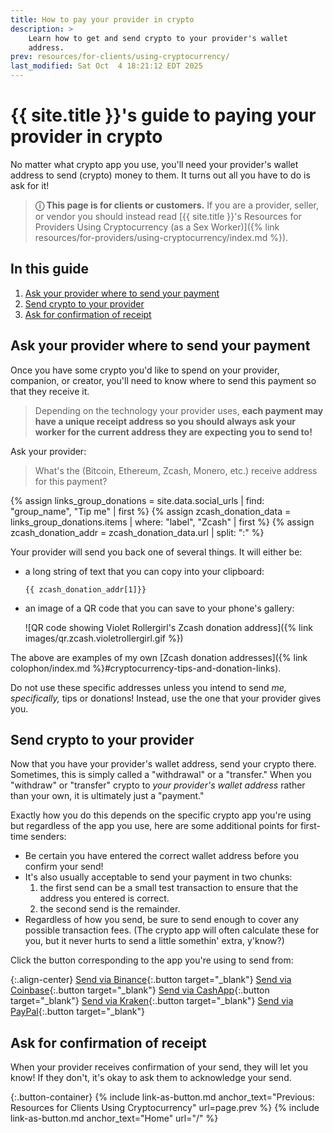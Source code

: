 ```yaml
---
title: How to pay your provider in crypto
description: >
    Learn how to get and send crypto to your provider's wallet
    address.
prev: resources/for-clients/using-cryptocurrency/
last_modified: Sat Oct  4 18:21:12 EDT 2025
---
```


# {{ site.title }}'s guide to paying your provider in crypto

No matter what crypto app you use, you'll need your provider's wallet address to send (crypto) money to them. It turns out all you have to do is ask for it!

> **&#9432; This page is for clients or customers.** If you are a provider, seller, or vendor you should instead read [{{ site.title }}'s Resources for Providers Using Cryptocurrency (as a Sex Worker)]({% link resources/for-providers/using-cryptocurrency/index.md %}).

## In this guide

1. [Ask your provider where to send your payment](#ask-your-provider-where-to-send-your-payment)
1. [Send crypto to your provider](#send-crypto-to-your-provider)
1. [Ask for confirmation of receipt](#ask-for-confirmation-of-receipt)

## Ask your provider where to send your payment

Once you have some crypto you'd like to spend on your provider, companion, or creator, you'll need to know where to send this payment so that they receive it.

> <span class="fa fa-solid fa-icon fa-triangle-exclamation"></span> Depending on the technology your provider uses, **each payment may have a unique receipt address so you should always ask your worker for the current address they are expecting you to send to!**

Ask your provider:

> What's the (Bitcoin, Ethereum, Zcash, Monero, etc.) receive address for this payment?

{% assign links_group_donations = site.data.social_urls | find: "group_name", "Tip me" | first %}
{% assign zcash_donation_data = links_group_donations.items | where: "label", "Zcash" | first %}
{% assign zcash_donation_addr = zcash_donation_data.url | split: ":" %}

Your provider will send you back one of several things. It will either be:

- a long string of text that you can copy into your clipboard:

      {{ zcash_donation_addr[1]}}

- an image of a QR code that you can save to your phone's gallery:

    ![QR code showing Violet Rollergirl's Zcash donation address]({% link images/qr.zcash.violetrollergirl.gif %})

The above are examples of my own [Zcash donation addresses]({% link colophon/index.md %}#cryptocurrency-tips-and-donation-links).

Do not use these specific addresses unless you intend to send *me, specifically,* tips or donations! Instead, use the one that your provider gives you.

## Send crypto to your provider

Now that you have your provider's wallet address, send your crypto there. Sometimes, this is simply called a "withdrawal" or a "transfer." When you "withdraw" or "transfer" crypto to *your provider's wallet address* rather than your own, it is ultimately just a "payment."

Exactly how you do this depends on the specific crypto app you're using but regardless of the app you use, here are some additional points for first-time senders:

- Be certain you have entered the correct wallet address before you confirm your send!
- It's also usually acceptable to send your payment in two chunks:
    1. the first send can be a small test transaction to ensure that the address you entered is correct.
    1. the second send is the remainder.
- Regardless of how you send, be sure to send enough to cover any possible transaction fees. (The crypto app will often calculate these for you, but it never hurts to send a little somethin' extra, y'know?)

Click the button corresponding to the app you're using to send from:

{:.align-center}
[Send via Binance](https://www.binance.com/en/support/faq/detail/329c82f07443410b99fc3683ebf07490){:.button target="_blank"}
[Send via Coinbase](https://help.coinbase.com/en/coinbase/trading-and-funding/cryptocurrency-trading-pairs/steps-to-send-crypto){:.button target="_blank"}
[Send via CashApp](https://cash.app/help/3106-bitcoin-withdrawals){:.button target="_blank"}
[Send via Kraken](https://support.kraken.com/articles/360000672763-how-to-withdraw-cryptocurrencies-from-your-kraken-account){:.button target="_blank"}
[Send via PayPal](https://www.paypal.com/us/cshelp/article/how-do-i-transfer-my-crypto-help822){:.button target="_blank"}

## Ask for confirmation of receipt

When your provider receives confirmation of your send, they will let you know! If they don't, it's okay to ask them to acknowledge your send.

{:.button-container}
{% include link-as-button.md anchor_text="Previous: Resources for Clients Using Cryptocurrency" url=page.prev %} {% include link-as-button.md anchor_text="Home" url="/" %}

